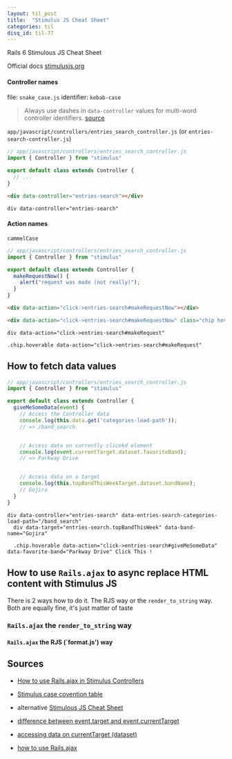 ```yaml
---
layout: til_post
title:  "Stimulus JS Cheat Sheet"
categories: til
disq_id: til-77
---
```


Rails 6 Stimulous JS Cheat Sheet

Official docs [stimulusjs.org](https://stimulusjs.org/)


#### Controller names

file: `snake_case.js` identifier: `kebab-case`

> Always use dashes in `data-controller` values for multi-word controller identifiers. [source](https://github.com/stimulusjs/stimulus/blob/1522e4620120594e93cd1e4b0c9e2577ae94c530/INSTALLING.md#using-webpack)

`app/javascript/controllers/entries_search_controller.js` (or `entries-search-controller.js`)


```js
// app/javascript/controllers/entries_search_controller.js
import { Controller } from "stimulus"

export default class extends Controller {
  // ...
}
```

```html
<div data-controller="entries-search"></div>
```

```slim
div data-controller="entries-search"
```

#### Action names

`cammelCase`


```js
// app/javascript/controllers/entries_search_controller.js
import { Controller } from "stimulus"

export default class extends Controller {
  makeRequestNow() {
    alert("request was made (not really)");
  }
}
```


```html
<div data-action="click->entries-search#makeRequestNow"></div>

<div data-action="click->entries-search#makeRequestNow" class="chip hoverable"></div>
```

```slim
div data-action="click->entries-search#makeRequest"

.chip.hoverable data-action="click->entries-search#makeRequest"
```



## How to fetch data values

```js
// app/javascript/controllers/entries_search_controller.js
import { Controller } from "stimulus"

export default class extends Controller {
  giveMeSomeData(event) {
    // Access the Controller data
    console.log(this.data.get('categories-load-path'));
    // => /band_search


    // Access data on currently clicekd element
    console.log(event.currentTarget.dataset.favoriteBand);
    // => Parkway Drive


    // Access data on a target
    console.log(this.topBandThisWeekTarget.dataset.bandName);
    // Gojira
  }
}
```


```slim
div data-controller="entries-search" data-entries-search-categories-load-path="/band_search"
  div data-target="entries-search.topBandThisWeek" data-band-name="Gojira"

  .chip.hoverable data-action="click->entries-search#giveMeSomeData" data-favorite-band="Parkway Drive" Click This !
```


## How to use `Rails.ajax` to async replace HTML content with Stimulus JS

There is 2 ways how to do it. The RJS way or the `render_to_string` way.
Both are equally fine, it's just matter of taste

### `Rails.ajax` the `render_to_string` way

#### `Rails.ajax` the RJS (`format.js') way




## Sources

* [How to use Rails.ajax in Stimulus Controllers](https://mikerogers.io/2020/01/29/how-to-use-rails-ujs-in-stimulus-controllers.html)
* [Stimulus case covention table](https://github.com/stimulusjs/stimulus/issues/70#issuecomment-359991756)
* alternative [Stimulous JS Cheat Sheet](https://gist.github.com/mrmartineau/a4b7dfc22dc8312f521b42bb3c9a7c1e)
* [difference between event.target and event.currentTarget](https://discourse.stimulusjs.org/t/how-to-get-the-current-element-triggered/440)
* [accessing data on currentTarget (dataset)](https://discourse.stimulusjs.org/t/accessing-data-on-targets/602)

* [how to use Rails.ajax](https://www.rubyguides.com/2019/03/rails-ajax/)
